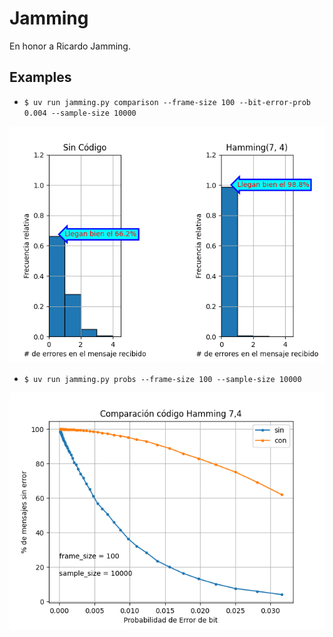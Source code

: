 # Jamming

En honor a Ricardo Jamming.

## Examples

* `$ uv run jamming.py comparison --frame-size 100 --bit-error-prob 0.004 --sample-size 10000`

![Comparación](downconverted_khinchin_comparison_2025.09.05.18.37.26.png)

* `$ uv run jamming.py probs --frame-size 100 --sample-size 10000`

![Probs](fast_euclid_probs_2025.09.05.18.27.43.png)
